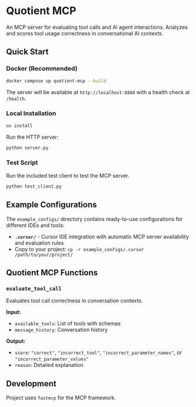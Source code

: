 # Quotient MCP

An MCP server for evaluating tool calls and AI agent interactions. Analyzes and scores tool usage correctness in conversational AI contexts.

## Quick Start

### Docker (Recommended)

```bash
docker compose up quotient-mcp --build
```

The server will be available at `http://localhost:8888` with a health check at `/health`.

### Local Installation

```bash
uv install
```

Run the HTTP server:
```bash
python server.py
```
### Test Script

Run the included test client to test the MCP server.
```bash
python test_client.py
```

## Example Configurations

The `example_configs/` directory contains ready-to-use configurations for different IDEs and tools:

- **`.cursor/`** - Cursor IDE integration with automatic MCP server availability and evaluation rules
- Copy to your project: `cp -r example_configs/.cursor /path/to/your/project/`

## Quotient MCP Functions

### `evaluate_tool_call`

Evaluates tool call correctness in conversation contexts.

**Input:**
- `available_tools`: List of tools with schemas
- `message_history`: Conversation history

**Output:**
- `score`: `"correct"`, `"incorrect_tool"`, `"incorrect_parameter_names"`, or `"incorrect_parameter_values"`
- `reason`: Detailed explanation


## Development

Project uses `fastmcp` for the MCP framework.



